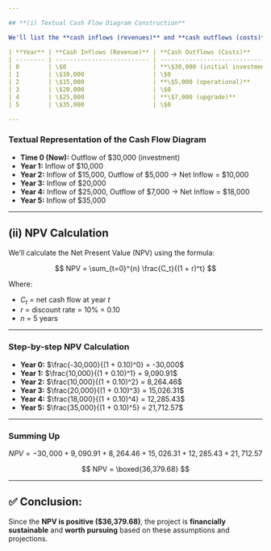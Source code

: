 ```yaml
---

## **(i) Textual Cash Flow Diagram Construction**

We'll list the **cash inflows (revenues)** and **cash outflows (costs)** by year:

| **Year** | **Cash Inflows (Revenue)** | **Cash Outflows (Costs)**         | **Net Cash Flow** |
| -------- | -------------------------- | --------------------------------- | ----------------- |
| 0        | \$0                        | **\$30,000 (initial investment)** | **–\$30,000**     |
| 1        | \$10,000                   | \$0                               | \$10,000          |
| 2        | \$15,000                   | **\$5,000 (operational)**         | \$10,000          |
| 3        | \$20,000                   | \$0                               | \$20,000          |
| 4        | \$25,000                   | **\$7,000 (upgrade)**             | \$18,000          |
| 5        | \$35,000                   | \$0                               | \$35,000          |

---
```


### **Textual Representation of the Cash Flow Diagram**

* **Time 0 (Now):** Outflow of \$30,000 (investment)
* **Year 1:** Inflow of \$10,000
* **Year 2:** Inflow of \$15,000, Outflow of \$5,000 → Net Inflow = \$10,000
* **Year 3:** Inflow of \$20,000
* **Year 4:** Inflow of \$25,000, Outflow of \$7,000 → Net Inflow = \$18,000
* **Year 5:** Inflow of \$35,000

---

## **(ii) NPV Calculation**

We’ll calculate the Net Present Value (NPV) using the formula:

$$
NPV = \sum_{t=0}^{n} \frac{C_t}{(1 + r)^t}
$$

Where:

* $C_t$ = net cash flow at year $t$
* $r$ = discount rate = 10% = 0.10
* $n$ = 5 years

---

### **Step-by-step NPV Calculation**

* **Year 0:** $\frac{-30,000}{(1 + 0.10)^0} = -30,000$
* **Year 1:** $\frac{10,000}{(1 + 0.10)^1} = 9,090.91$
* **Year 2:** $\frac{10,000}{(1 + 0.10)^2} = 8,264.46$
* **Year 3:** $\frac{20,000}{(1 + 0.10)^3} = 15,026.31$
* **Year 4:** $\frac{18,000}{(1 + 0.10)^4} = 12,285.43$
* **Year 5:** $\frac{35,000}{(1 + 0.10)^5} = 21,712.57$

---

### **Summing Up**

$$
NPV = -30,000 + 9,090.91 + 8,264.46 + 15,026.31 + 12,285.43 + 21,712.57
$$

$$
NPV = \boxed{36,379.68}
$$

---

## ✅ **Conclusion:**

Since the **NPV is positive (\$36,379.68)**, the project is **financially sustainable** and **worth pursuing** based on these assumptions and projections.
